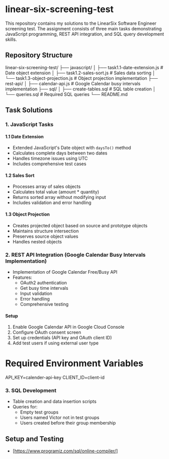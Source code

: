# linear-six-screening-test
This repository contains my solutions to the LinearSix Software Engineer screening test. The assignment consists of three main tasks demonstrating JavaScript programming, REST API integration, and SQL query development skills.

## Repository Structure
linear-six-screening-test/
├── javascript/
│   ├── task1.1-date-extension.js      # Date object extension
│   ├── task1.2-sales-sort.js          # Sales data sorting
│   └── task1.3-object-projection.js   # Object projection implementation
├── rest-api/
│   ├── calendar-api.js                # Google Calendar busy intervals implementation
├── sql/
│   ├── create-tables.sql              # SQL table creation
│   └── queries.sql                    # Required SQL queries
└── README.md

## Task Solutions

### 1. JavaScript Tasks

#### 1.1 Date Extension
- Extended JavaScript's Date object with `daysTo()` method
- Calculates complete days between two dates
- Handles timezone issues using UTC
- Includes comprehensive test cases

#### 1.2 Sales Sort
- Processes array of sales objects
- Calculates total value (amount * quantity)
- Returns sorted array without modifying input
- Includes validation and error handling

#### 1.3 Object Projection
- Creates projected object based on source and prototype objects
- Maintains structure intersection
- Preserves source object values
- Handles nested objects

### 2. REST API Integration (Google Calendar Busy Intervals Implementation)

- Implementation of Google Calendar Free/Busy API
- Features:
  - OAuth2 authentication
  - Get busy time intervals
  - Input validation
  - Error handling
  - Comprehensive testing

#### Setup
1. Enable Google Calendar API in Google Cloud Console
2. Configure OAuth consent screen
3. Set up credentials (API key and OAuth client ID)
4. Add test users if using external user type

# Required Environment Variables
  API_KEY=calender-api-key
  CLIENT_ID=client-id

### 3. SQL Development

- Table creation and data insertion scripts
- Queries for:
  - Empty test groups
  - Users named Victor not in test groups
  - Users created before their group membership

## Setup and Testing
  - [https://www.programiz.com/sql/online-compiler/]
